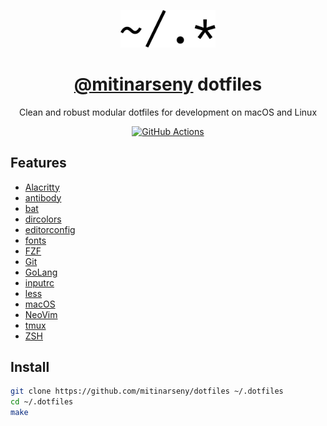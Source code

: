 <p align="center">
    <a href="https://github.com/mitinarseny/dotfiles">
        <img src=".assets/logo.png" alt="logo" width="30%" />
    </a>
    <h1 align="center"><a href="https://github.com/mitinarseny">@mitinarseny</a> dotfiles</h1>
    <p align="center">Clean and robust modular dotfiles for development on macOS and Linux</p>
    <p align="center">
      <a href="https://github.com/mitinarseny/dotfiles/actions"><img alt="GitHub Actions" src="https://github.com/mitinarseny/dotfiles/workflows/CI/badge.svg"></a>
    </p>
</p>

## Features

* [Alacritty](/alacritty)
* [antibody](/antibody)
* [bat](/bat)
* [dircolors](/dircolors)
* [editorconfig](/editorconfig)
* [fonts](/fonts)
* [FZF](/fzf)
* [Git](/git)
* [GoLang](/golang)
* [inputrc](/inputrc)
* [less](/less)
* [macOS](/macos)
* [NeoVim](/nvim)
* [tmux](/tmux)
* [ZSH](/zsh)

## Install
```sh
git clone https://github.com/mitinarseny/dotfiles ~/.dotfiles
cd ~/.dotfiles
make
```
